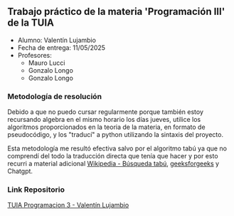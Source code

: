 ## Trabajo práctico de la materia 'Programación III' de la TUIA

- Alumno: Valentín Lujambio
- Fecha de entrega: 11/05/2025
- Profesores: 
    - Mauro Lucci 
    - Gonzalo Longo
    - Gonzalo Longo

### Metodología de resolución
Debido a que no puedo cursar regularmente porque también estoy recursando algebra en el mismo horario los días jueves, utilice los algoritmos proporcionados en la teoria de la materia, en formato de pseudocódigo, y los "traducí" a python utilizando la sintaxis del proyecto. 

Esta metodología me resultó efectiva salvo por el algoritmo tabú ya que no comprendí del todo la traducción directa que tenía que hacer y por esto recurri a material adicional [Wikipedia - Búsqueda tabú](https://es.wikipedia.org/wiki/B%C3%BAsqueda_tab%C3%BA), [geeksforgeeks](https://www.geeksforgeeks.org/what-is-tabu-search/) y Chatgpt.

### Link Repositorio
[TUIA Programacion 3 - Valentín Lujambio](https://github.com/pachulujambio/tuia-prog3)
